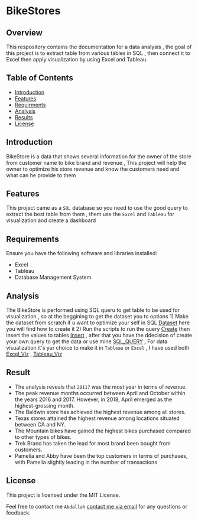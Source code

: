 # BikeStores

## Overview
This respository contains the documentation for a data analysis , the goal of this project is to extract table from various tables in SQL , then connect it to Excel then apply visualization by using Excel and Tableau.

## Table of Contents
- [Introduction](#Introduction)
- [Features](#features)
- [Requirments](#requirements)
- [Analysis](#analysis)
- [Results](#results)
- [License](#license)


## Introduction
BikeStore is a data that shows several information for the owner of the store from customer name to bike brand and revenue , This project will help the owner to optimize his store revenue and know the customers need and what can he provide to them

## Features
This project came as a `SQL` database so you need to use the good query to extract the best table from them , them use the `Excel` and `Tableau` for visualization and create a dashboard

## Requirements
Ensure you have the following software and libraries installed:
* Excel
* Tableau
* Database Management System
  
## Analysis
The BikeStore is performed using SQL queru to get table to be used for visualization , so at the beggining to get the dataset you to options 1) Make the dataset from scratch if u want to optimize your self in SQL [Dataset](https://www.sqlservertutorial.net/sql-server-sample-database/) here you will find how to create it 2) Run the scripts to run the query [Create](https://github.com/AbdallahOdeh2/Bike_Stores/blob/a7d73fd8608c8856db8e4e08fcaf0bd869f69987/BikeStores%20create%20objects.sql) then insert the values to tables [Insert](https://github.com/AbdallahOdeh2/Bike_Stores/blob/a7d73fd8608c8856db8e4e08fcaf0bd869f69987/BikeStores%20load%20data.sql) , after that you have the ddecision of create your own query to get the data or use mine [SQL_QUERY](https://github.com/AbdallahOdeh2/Bike_Stores/blob/a7d73fd8608c8856db8e4e08fcaf0bd869f69987/SQLQuery4.sql) , For data visualization it's yur choice to make it in `Tableau` or `Excel` , I have used both [Excel_Viz](https://github.com/AbdallahOdeh2/Bike_Stores/blob/a7d73fd8608c8856db8e4e08fcaf0bd869f69987/BikeStores.xlsx) , [Tableau_Viz](https://public.tableau.com/app/profile/abdallah4094/viz/BikeStoreDashboard_17054932184310/Dashboard1?publish=yes)

## Result 
* The analysis reveals that `20117` was the most year in terms of revenue.
* The peak revenue months occurred between April and October within the years 2016 and 2017. However, in 2018, April emerged as the highest-grossing month.
* The Baldwin store has achieved the highest revenue among all stores.
* Texas stores attained the highest revenue among locations situated between CA and NY.
* The Mountain bikes have gained the highest bikes purchased compared to other types of bikes.
* Trek Brand has taken the lead for most brand been bought from customers.
* Pamelia and Abby have been the top customers in terms of purchases, with Pamelia slightly leading in the number of transactions


## License
This project is licensed under the MIT License.

Feel free to contact me `Abdallah` [contact me via email](mailto:abdallahodeh13.com) for any questions or feedback.

